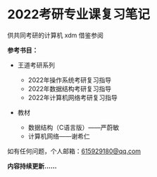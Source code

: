 # 2022考研专业课复习笔记
供共同考研的计算机 xdm 借鉴参阅

**参考书目：**

+ 王道考研系列
  + 2022年操作系统考研复习指导
  + 2022年数据结构考研复习指导
  + 2022年计算机网络考研复习指导
  
+ 教材
  + 数据结构（C语言版）——严蔚敏
  + 计算机网络——谢希仁
  
  
如有任何问题，个人邮箱：615929180@qq.com

**内容持续更新......**
